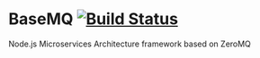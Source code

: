 # BaseMQ [![Build Status](https://travis-ci.org/Pietrum/BaseMQ.svg)](https://travis-ci.org/Pietrum/BaseMQ)
Node.js Microservices Architecture framework based on ZeroMQ
